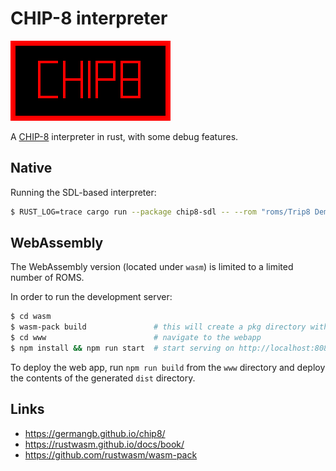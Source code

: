 # CHIP-8 interpreter

![](assets/chip8.png)

A [CHIP-8](https://en.wikipedia.org/wiki/CHIP-8) interpreter in rust, with some debug features.

## Native

Running the SDL-based interpreter:

```bash
$ RUST_LOG=trace cargo run --package chip8-sdl -- --rom "roms/Trip8 Demo (2008) [Revival Studios].ch8"
```

## WebAssembly

The WebAssembly version (located under `wasm`) is limited to a limited number of ROMS.

In order to run the development server:

```bash
$ cd wasm
$ wasm-pack build               # this will create a pkg directory with the npm module
$ cd www                        # navigate to the webapp
$ npm install && npm run start  # start serving on http://localhost:8080/
```

To deploy the web app, run `npm run build` from the `www` directory and deploy the contents of the generated `dist` directory.

## Links

* https://germangb.github.io/chip8/
* https://rustwasm.github.io/docs/book/
* https://github.com/rustwasm/wasm-pack